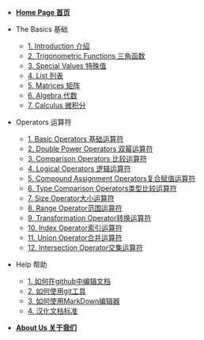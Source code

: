 <!-- docs/_sidebar.md -->

* [**Home Page 首页**](/)

* The Basics 基础
  - [1. Introduction 介绍](TheBasics/Introduction)
  - [2. Trigonometric Functions 三角函数](TheBasics/TrigonometricFunctions)
  - [3. Special Values 特殊值](TheBasics/SpecialValues)
  - [4. List 列表](TheBasics/List)
  - [5. Matrices 矩阵](TheBasics/Matrices)
  - [6. Algebra 代数](TheBasics/Algebra)
  - [7. Calculus 微积分](TheBasics/Calsulus)

* Operators 运算符
  - [1. Basic Operators 基础运算符](Operators/BasicOperators)
  - [2. Double Power Operators 双幂运算符](Operators/DoublePowerOperator)
  - [3. Comparison Operators 比较运算符](Operators/ComparisonOperators)
  - [4. Logical Operators 逻辑运算符](Operators/LogicalOperators)
  - [5. Compound Assignment Operators复合赋值运算符](Operators/CompoundAssignmentOperators)
  - [6. Type Comparison Operators类型比较运算符](Operators/TypeComparisonOperators)
  - [7. Size Operator大小运算符](Operators/SizeOperator)
  - [8. Range Operator范围运算符](Operators/RangeOperator)
  - [9. Transformation Operator转换运算符](Operators/TransformationOperator)
  - [10. Index Operator索引运算符](Operators/IndexOperator)
  - [11. Union Operator合并运算符](Operators/UnionOperator)
  - [12. Intersection Operator交集运算符](Operators/IntersectionOperator)
* Help 帮助
  - [1. 如何在github中编辑文档]()
  - [2. 如何使用git工具]()
  - [3. 如何使用MarkDown编辑器]()
  - [4. 汉化文档标准]()

* [**About Us 关于我们**](AboutUs/AboutUs)
